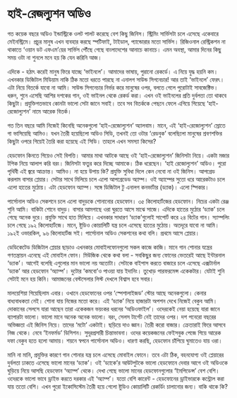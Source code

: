 # হাই-রেজল্যুশন অডিও

গত কয়েক বছরে অডিও ইন্ডাস্ট্রিকে ওলট পালট করেছে বেশ কিছু জিনিস। স্ট্রিমিং সার্ভিসটা চলে এসেছে একেবারে মেইনস্ট্রিমে। প্রচুর মানুষ এখন ব্যবহার করছে স্পটিফাই, টাইডাল, প্যান্ডোরার মতো সার্ভিস। রিজিওনাল রেস্ট্রিকশন না থাকাতে ‘ওয়ান ডট এফএম’য়ের সার্ভিস পৌঁছে গেছে বাংলাদেশের আনাচে কানাচে। এমন অবস্থা, আমার দিনের কিছু সময় ওটা না শুনলে মনে হয় কি যেন করিনি আজ। 

এদিকে - হঠাৎ করেই মানুষ ফিরে যাচ্ছে ‘ভাইনলে’। আমাদের ভাষায়, পুরানো রেকর্ডে। এ নিয়ে যুদ্ধ হয়নি কম। এখনকার ডিজিটাল মিডিয়াম নাকি ঠিক মতো ধরতে পারছে না এনালগ সাউন্ড সিগনেচার! আর তাই ‘ভাইনলে’ ফেরৎ। এটা নিয়ে বিতর্কে যাবো না আমি। সাউন্ড সিগনেচার নির্ভর করে মানুষের ওপর, বলতে গেলে পুরোটাই সাবজেক্টিভ। ধরুন, শুনে এসেছি আশির দশকের গান, ওই ভাইনল থেকে রেকর্ড করা। এখন ওই ভাইনলের প্রতি দুর্বলতা তো থাকবে কিছুটা। প্রযুক্তিগতভাবে কোনটা ভালো সেটা জানে সবাই। তবে সব বিতর্ককে পেছনে ফেলে এগিয়ে গিয়েছে ‘হাই-রেজোল্যুশন’ নামে আরেক বিতর্ক। 

গত তিন বছরে আমি নিজেই কিনেছি অনেকগুলো ‘হাই-রেজোল্যুশন’ অ্যালবাম। মানে, এই ‘হাই-রেজোল্যুশন’ স্রোতে গা ভাসিয়েছি আমিও।  যখন তৈরী হয়েছিলো অডিও সিডি, তখনই তো ওটার ‘রেডবুক’ বলেছিলো মানুষের শ্রবণশক্তির কিছুটা ওপরে গিয়েই তৈরি করা হয়েছে এই সিডি। তাহলে এখন সমস্যা কিসের?

 হেডফোন কিনতে গিয়েও সেই বিপত্তি। আমার মাথা আটকে আছে ওই  ‘হাই-রেজোল্যুশন’ জিনিসটা নিয়ে। একটা মজার টপিক নিয়ে আলাপ করি বরং। জিনিসটা ফতুর করে দিচ্ছে আমাকে। ঠিক ধরেছেন। ‘হাই রেজোল্যুশন’ অডিও। পুরো পৃথিবী এই জ্বরে আক্রান্ত। আমিও। না হয়ে উপায় কি? প্রযুক্তি সুবিধা দিলে কেন নেবো না ওই জিনিস। আপগ্রেড করলাম বাসার প্লেয়ার। সেটার সাথে মিলিয়ে চলে এলো আপগ্রেডেড অ্যাম্প। ওই অ্যাম্পের সুতো ধরে আরেকটাও চলে এলো হাতের মুঠোয়। এটা হেডফোন অ্যাম্প। সঙ্গে ডিজিটাল টু এনালগ কনভার্টার \(ড্যাক\)। এলো স্পিকার। 

পার্সোনাল অডিও সেকশনে চলে এলো বাদুড়কে শোনানোর হেডফোন। ৩৫ কিলোহার্টজের হেডফোন। নিচের একটা রেঞ্জ শুনি আমি। বাকিটা শোনে বাদুড়। বাসার আমগাছে ওরা ঘুরতে আসে মাঝে সাজে। এদিকে হাতের মুঠোর ‘ড্যাক’ চলে গেছে অনেক দুরে। প্রযুক্তি সাথে হাত মিলিয়ে। এখনকার সাধারণ ‘ড্যাক’গুলোই সাপোর্ট করে ২৪ বিটের গান। স্যাম্পলিং চলে গেছে ১৯২ কিলোহার্টজে। মানে, ষ্টুডিও কোয়ালিটি যন্ত্র চলে এসেছে হাতের মুঠোয়। অতদূরে যাবো না আমি। ১৯২ই ওভারকিল, ৯৬ কিলোহার্টজ সই। পার্সোনাল অডিও সেকশনের কথা বলি। প্রথমে আসে প্লেয়ার। 

ডেডিকেটেড ডিজিটাল প্লেয়ার ছাড়াও এখনকার মোবাইলফোনগুলো সকল কাজে কাজি। মানে গান শোনার যন্ত্রের গণতন্ত্রায়ন এনেছে এই মোবাইল ফোন। মিউজিক থেকে কথা বলা - সবকিছুর জন্য ফোনের ভেতরেই আছে ইন্টারনাল ‘ড্যাক’। আগেই বলেছি এগুলোর মান ভালো নয় অতোটা। সেটাকে বাইপাস করতে বাজারে চলে এসেছে এক্সটার্নাল ‘ড্যাক’ আর হেডফোন ‘অ্যাম্প’। দুটোর ‘কমবো’ও পাওয়া যায় ইদানিং। তুখোড় পারফরমেন্স একেকটার। যেটাই শুনি সেটাই মনে হয় কিনি। আমাজনের বেস্টসেলার লিস্ট দেখলে বিশ্বাস হবে সবার। 

মালয়েশিয়া গিয়েছিলাম এবার। ওখানে হেডফোনের ওপর ‘স্পেশালাইজড’ স্টোর আছে অনেকগুলো। কেনার বাধ্যবাধকতা নেই। শোনা যায় নিজের মতো করে। এই ‘ড্যাক’ নিয়ে হাজারটা অপশন দেখে নিজেই বেকুব আমি। দোকানের সেলসে যারা আছেন তারা একেকজন ভয়ংকর ধরনের ‘অডিওফাইল’। ওদেরকেই নেয়া হয়েছে যারা জানে ব্যাপারটা ভালো। ভালো মানে অনেক অনেক ভালো। বরং, সেলস টার্গেট নেই তাদের ওপর। দশ পনেরো বছরের অভিজ্ঞতা এই জিনিস নিয়ে। তাদের ‘মটো’ একটাই। ছড়িয়ে দাও জ্ঞান। তৈরী করো বাজার। ক্রেতারাই ফিরে আসবে নিজ থেকে। নেবে ‘ইনফর্মড’ ডিসিশন। সুদূরপ্রসারী চিন্তাভাবনা। ওদের কয়েকজনের ফেইসবুক পেজে গিয়ে আরেক দফা বেকুব হতে হলো আমায়। শয়নে স্বপনে পার্সোনাল অডিও। ধারণা করছি, হেডফোন চাঁপিয়ে ঘুমাতেও যায় ওরা। 

মানি না মানি, প্রযুক্তির কারণে গান শোনার যন্ত্র চলে এসেছে মোবাইল ফোনে। তবে এটা ঠিক, বহনযোগ্য ওই প্লেয়ারের দুর্বলতা ঢাকতে এসেছে ভালো মানের  ‘ড্যাক’। ওই ‘ড্যাকে’র আউটপুটকে ভালো হেডফোনে দেবার আগে ওই অডিওকে ঘুড়িয়ে নিয়ে আসছি হেডফোন ‘অ্যাম্প’ থেকে। দেখা গেছে ভালো মানের হেডফোনগুলোর ‘ইমপিডেন্স’ বেশ বেশি। ওদেরকে ভালো ভাবে ড্রাইভ করতে দরকার এই ‘অ্যাম্প’। যতো বেশি কারেন্ট - হেডফোনের ড্রাইভারকে কন্ট্রোল করা যায় ততো বেশি। এখন পুরো ইকোসিস্টেম তৈরী হয়ে গেলো ষ্টুডিও কোয়ালিটি রেকর্ডিং চালানোর জন্য। বাকি থাকে কি? 





